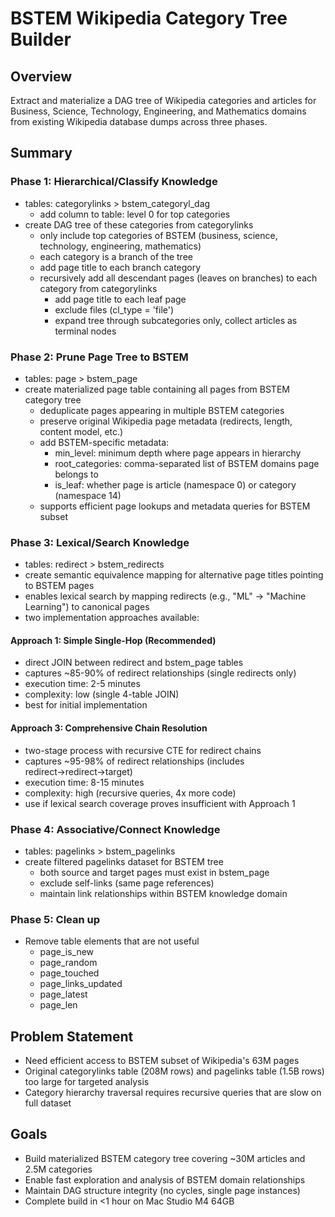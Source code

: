 # BSTEM Wikipedia Category Tree Builder

## Overview
Extract and materialize a DAG tree of Wikipedia categories and articles for Business, Science, Technology, Engineering, and Mathematics domains from existing Wikipedia database dumps across three phases.

## Summary

### Phase 1: Hierarchical/Classify Knowledge
- tables: categorylinks > bstem_categoryl_dag
  - add column to table: level 0 for top categories
- create DAG tree of these categories from categorylinks
  - only include top categories of BSTEM (business, science, technology, engineering, mathematics)
  - each category is a branch of the tree
  - add page title to each branch category
  - recursively add all descendant pages (leaves on branches) to each category from categorylinks
    - add page title to each leaf page
    - exclude files (cl_type = 'file')
    - expand tree through subcategories only, collect articles as terminal nodes

### Phase 2: Prune Page Tree to BSTEM
- tables: page > bstem_page
- create materialized page table containing all pages from BSTEM category tree
  - deduplicate pages appearing in multiple BSTEM categories
  - preserve original Wikipedia page metadata (redirects, length, content model, etc.)
  - add BSTEM-specific metadata:
    - min_level: minimum depth where page appears in hierarchy
    - root_categories: comma-separated list of BSTEM domains page belongs to
    - is_leaf: whether page is article (namespace 0) or category (namespace 14)
  - supports efficient page lookups and metadata queries for BSTEM subset

### Phase 3: Lexical/Search Knowledge
- tables: redirect > bstem_redirects
- create semantic equivalence mapping for alternative page titles pointing to BSTEM pages
- enables lexical search by mapping redirects (e.g., "ML" → "Machine Learning") to canonical pages
- two implementation approaches available:

#### Approach 1: Simple Single-Hop (Recommended)
- direct JOIN between redirect and bstem_page tables
- captures ~85-90% of redirect relationships (single redirects only)
- execution time: 2-5 minutes
- complexity: low (single 4-table JOIN)
- best for initial implementation

#### Approach 3: Comprehensive Chain Resolution  
- two-stage process with recursive CTE for redirect chains
- captures ~95-98% of redirect relationships (includes redirect→redirect→target)
- execution time: 8-15 minutes  
- complexity: high (recursive queries, 4x more code)
- use if lexical search coverage proves insufficient with Approach 1

### Phase 4: Associative/Connect Knowledge
- tables: pagelinks > bstem_pagelinks  
- create filtered pagelinks dataset for BSTEM tree
  - both source and target pages must exist in bstem_page
  - exclude self-links (same page references)
  - maintain link relationships within BSTEM knowledge domain
 
### Phase 5: Clean up
- Remove table elements that are not useful
  - page_is_new
  - page_random
  - page_touched
  - page_links_updated
  - page_latest
  - page_len
     
## Problem Statement
- Need efficient access to BSTEM subset of Wikipedia's 63M pages
- Original categorylinks table (208M rows) and pagelinks table (1.5B rows) too large for targeted analysis
- Category hierarchy traversal requires recursive queries that are slow on full dataset

## Goals
- Build materialized BSTEM category tree covering ~30M articles and 2.5M categories
- Enable fast exploration and analysis of BSTEM domain relationships
- Maintain DAG structure integrity (no cycles, single page instances)
- Complete build in <1 hour on Mac Studio M4 64GB

